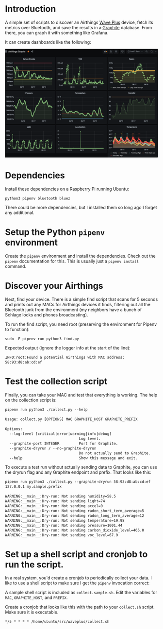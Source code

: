 # Introduction

A simple set of scripts to discover an Airthings [Wave Plus](https://www.airthings.com/wave-plus) device, fetch its metrics over Bluetooth, and save the results in a [Graphite](https://graphiteapp.org/) database. From there, you can graph it with something like Grafana.

It can create dashboards like the following:

![Grafana screenshot](/grafana.png?raw=true "Grafana screenshot")

# Dependencies

Install these dependencies on a Raspberry Pi running Ubuntu:

    python3 pipenv bluetooth bluez

There could be more dependencies, but I installed them so long ago I forget any additional.

# Setup the Python `pipenv` environment

Create the `pipenv` environment and install the dependencies. Check out the `pipenv` documentation for this. This is usually just a `pipenv install` command.

# Discover your Airthings 

Next, find your device. There is a simple find script that scans for 5 seconds and prints out any MACs for Airthings devices it finds, filtering out all the Bluetooth junk from the environment (my neighbors have a bunch of Schlage locks and phones broadcasting).

To run the find script, you need root (preserving the environment for Pipenv to function):

    sudo -E pipenv run python3 find.py

Expected output (ignore the logger info at the start of the line):

    INFO:root:Found a potential Airthings with MAC address: 58:93:d8:ab:cd:ef

# Test the collection script

Finally, you can take your MAC and test that everything is working. The help on the collection script is:

    pipenv run python3 ./collect.py --help
    
    Usage: collect.py [OPTIONS] MAC GRAPHITE_HOST GRAPHITE_PREFIX
    
    Options:
      --log-level [critical|error|warning|info|debug]
                                      Log level.
      --graphite-port INTEGER         Port for Graphite.
      --graphite-dryrun / --no-graphite-dryrun
                                      Do not actually send to Graphite.
      --help                          Show this message and exit.


To execute a test run without actually sending data to Graphite, you can use the dryrun flag and any Graphite endpoint and prefix. That looks like this:

    pipenv run python3 ./collect.py --graphite-dryrun 58:93:d8:ab:cd:ef 127.0.0.1 my.sample.prefix
    
    WARNING:__main__:Dry-run: Not sending humidity=58.5
    WARNING:__main__:Dry-run: Not sending light=74
    WARNING:__main__:Dry-run: Not sending accel=0
    WARNING:__main__:Dry-run: Not sending radon_short_term_average=5
    WARNING:__main__:Dry-run: Not sending radon_long_term_average=12
    WARNING:__main__:Dry-run: Not sending temperature=19.98
    WARNING:__main__:Dry-run: Not sending pressure=1001.44
    WARNING:__main__:Dry-run: Not sending carbon_dioxide_level=465.0
    WARNING:__main__:Dry-run: Not sending voc_level=67.0


# Set up a shell script and cronjob to run the script.

In a real system, you'd create a cronjob to periodically collect your data. I like to use a shell script to make sure I get the `pipenv` invocation correct:

A sample shell script is included as `collect.sample.sh`. Edit the variables for `MAC`, `GRAPHITE_HOST`, and `PREFIX`.

Create a cronjob that looks like this with the path to your `collect.sh` script. Make sure it is executable.

    */5 * * * * /home/ubuntu/src/waveplus/collect.sh


